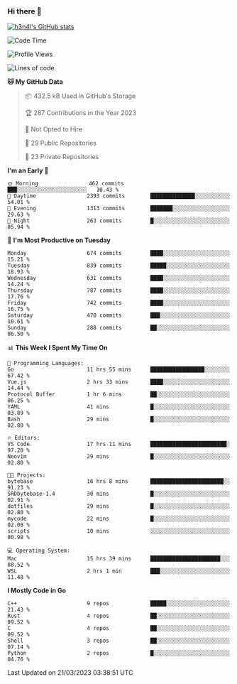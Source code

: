 ### Hi there 👋

[![h3n4l's GitHub stats](https://github-readme-stats.vercel.app/api?username=h3n4l&count_private=true&show_icons=true&theme=radical)](https://github.com/h3n4l/github-readme-stats)

<!--START_SECTION:waka-->
![Code Time](http://img.shields.io/badge/Code%20Time-1%2C052%20hrs%2025%20mins-blue)

![Profile Views](http://img.shields.io/badge/Profile%20Views-1-blue)

![Lines of code](https://img.shields.io/badge/From%20Hello%20World%20I%27ve%20Written-2.7%20million%20lines%20of%20code-blue)

**🐱 My GitHub Data** 

> 📦 432.5 kB Used in GitHub's Storage 
 > 
> 🏆 287 Contributions in the Year 2023
 > 
> 🚫 Not Opted to Hire
 > 
> 📜 29 Public Repositories 
 > 
> 🔑 23 Private Repositories 
 > 
**I'm an Early 🐤** 

```text
🌞 Morning                462 commits         ███░░░░░░░░░░░░░░░░░░░░░░   10.43 % 
🌆 Daytime                2393 commits        ██████████████░░░░░░░░░░░   54.01 % 
🌃 Evening                1313 commits        ███████░░░░░░░░░░░░░░░░░░   29.63 % 
🌙 Night                  263 commits         █░░░░░░░░░░░░░░░░░░░░░░░░   05.94 % 
```
📅 **I'm Most Productive on Tuesday** 

```text
Monday                   674 commits         ████░░░░░░░░░░░░░░░░░░░░░   15.21 % 
Tuesday                  839 commits         █████░░░░░░░░░░░░░░░░░░░░   18.93 % 
Wednesday                631 commits         ████░░░░░░░░░░░░░░░░░░░░░   14.24 % 
Thursday                 787 commits         ████░░░░░░░░░░░░░░░░░░░░░   17.76 % 
Friday                   742 commits         ████░░░░░░░░░░░░░░░░░░░░░   16.75 % 
Saturday                 470 commits         ███░░░░░░░░░░░░░░░░░░░░░░   10.61 % 
Sunday                   288 commits         ██░░░░░░░░░░░░░░░░░░░░░░░   06.50 % 
```


📊 **This Week I Spent My Time On** 

```text
💬 Programming Languages: 
Go                       11 hrs 55 mins      █████████████████░░░░░░░░   67.42 % 
Vue.js                   2 hrs 33 mins       ████░░░░░░░░░░░░░░░░░░░░░   14.44 % 
Protocol Buffer          1 hr 6 mins         ██░░░░░░░░░░░░░░░░░░░░░░░   06.25 % 
YAML                     41 mins             █░░░░░░░░░░░░░░░░░░░░░░░░   03.89 % 
Bash                     29 mins             █░░░░░░░░░░░░░░░░░░░░░░░░   02.80 % 

🔥 Editors: 
VS Code                  17 hrs 11 mins      ████████████████████████░   97.20 % 
Neovim                   29 mins             █░░░░░░░░░░░░░░░░░░░░░░░░   02.80 % 

🐱‍💻 Projects: 
bytebase                 16 hrs 8 mins       ███████████████████████░░   91.23 % 
SRDbytebase-1.4          30 mins             █░░░░░░░░░░░░░░░░░░░░░░░░   02.91 % 
dotfiles                 29 mins             █░░░░░░░░░░░░░░░░░░░░░░░░   02.80 % 
mycode                   22 mins             █░░░░░░░░░░░░░░░░░░░░░░░░   02.08 % 
scripts                  10 mins             ░░░░░░░░░░░░░░░░░░░░░░░░░   00.98 % 

💻 Operating System: 
Mac                      15 hrs 39 mins      ██████████████████████░░░   88.52 % 
WSL                      2 hrs 1 min         ███░░░░░░░░░░░░░░░░░░░░░░   11.48 % 
```

**I Mostly Code in Go** 

```text
C++                      9 repos             █████░░░░░░░░░░░░░░░░░░░░   21.43 % 
Rust                     4 repos             ██░░░░░░░░░░░░░░░░░░░░░░░   09.52 % 
C                        4 repos             ██░░░░░░░░░░░░░░░░░░░░░░░   09.52 % 
Shell                    3 repos             ██░░░░░░░░░░░░░░░░░░░░░░░   07.14 % 
Python                   2 repos             █░░░░░░░░░░░░░░░░░░░░░░░░   04.76 % 
```




 Last Updated on 21/03/2023 03:38:51 UTC
<!--END_SECTION:waka-->

